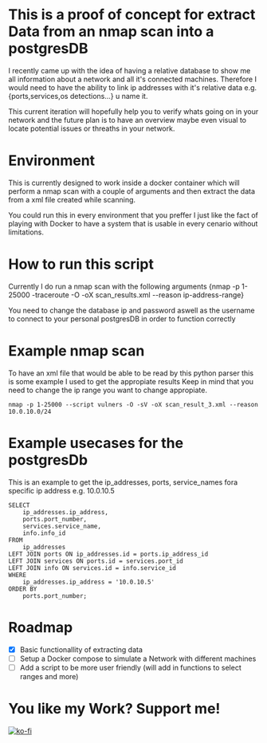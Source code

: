 # This is a proof of concept for extract Data from an nmap scan into a postgresDB

I recently came up with the idea of having a relative database to show me all information about a network and all it's connected machines. Therefore I would need to have the ability to link ip addresses with it's relative data e.g. {ports,services,os detections...} u name it.

This current iteration will hopefully help you to verify whats going on in your network and the future plan is to have an overview maybe even visual to locate potential issues or threaths in your network.

# Environment

This is currently designed to work inside a docker container which will perform a nmap scan with a couple of arguments and then extract the data from a xml file created while scanning.

You could run this in every environment that you preffer I just like the fact of playing with Docker to have a system that is usable in every cenario without limitations.

# How to run this script

Currently I do run a nmap scan with the following arguments {nmap -p 1-25000 -traceroute -O -oX scan_results.xml --reason ip-address-range}

You need to change the database ip and password aswell as the username to connect to your personal postgresDB in order to function correctly

# Example nmap scan

To have an xml file that would be able to be read by this python parser this is some example I used to get the appropiate results
Keep in mind that you need to change the ip range you want to change appropiate.

```
nmap -p 1-25000 --script vulners -O -sV -oX scan_result_3.xml --reason 10.0.10.0/24
```

# Example usecases for the postgresDb

This is an example to get the ip_addresses, ports, service_names fora specific ip address e.g. 10.0.10.5

```
SELECT
    ip_addresses.ip_address,
    ports.port_number,
    services.service_name,
    info.info_id
FROM
    ip_addresses
LEFT JOIN ports ON ip_addresses.id = ports.ip_address_id
LEFT JOIN services ON ports.id = services.port_id
LEFT JOIN info ON services.id = info.service_id
WHERE
    ip_addresses.ip_address = '10.0.10.5'
ORDER BY
    ports.port_number;
```

# Roadmap

- [x] Basic functionallity of extracting data
- [ ] Setup a Docker compose to simulate a Network with different machines
- [ ] Add a script to be more user friendly (will add in functions to select ranges and more)

# You like my Work? Support me!

[![ko-fi](https://ko-fi.com/img/githubbutton_sm.svg)](https://ko-fi.com/R5R0IYN9V)
